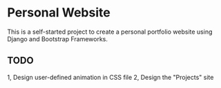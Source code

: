 # Personal Website

This is a self-started project to create a personal portfolio website using Django and Bootstrap Frameworks.

## TODO

1, Design user-defined animation in CSS file
2, Design the "Projects" site
